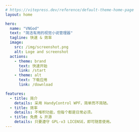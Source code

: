 ```yaml
---
# https://vitepress.dev/reference/default-theme-home-page
layout: home

hero:
  name: "VNGod"
  text: "简洁有用的视觉小说管理器"
  tagline: 快速 & 效率
  image:
    src: /img/screenshot.png
    alt: Loge and screenshot
  actions:
    - theme: brand
      text: 快速开始
      link: /start
    - theme: alt
      text: 下载应用
      link: /download

features:
  - title: 简介
    details: 采用 HandyControl WPF，简单而不简陋。
  - title: 效率
    details: 不堆积功能，但每个都是日常必须。
  - title: 免费 & 开源
    details: 只要遵守 GPL-v3 LICENSE，即可随意使用。
---
```


